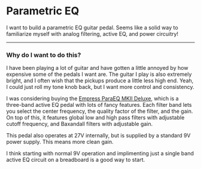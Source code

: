 # Parametric EQ
I want to build a parametric EQ guitar pedal. Seems like a solid way to familiarize myself with analog filtering, active EQ, and power circuitry!

---
### Why do I want to do this?
I have been playing a lot of guitar and have gotten a little annoyed by how expensive some of the pedals I want are. The guitar I play is also extremely bright, and I often wish that the pickups produce a little less high end. Yeah, I could just roll my tone knob back, but I want more control and consistency.

I was considering buying the [Empress ParaEQ MKII Deluxe](https://empresseffects.com/products/paraeq-mkii-deluxe), which is a three-band active EQ pedal with lots of fancy features. Each filter band lets you select the center frequency, the quality factor of the filter, and the gain. On top of this, it features global low and high pass filters with adjustable cutoff frequency, and Baxandall filters with adjustable gain.

This pedal also operates at 27V internally, but is supplied by a standard 9V power supply. This means more clean gain.

I think starting with normal 9V operation and implimenting just a single band active EQ circuit on a breadboard is a good way to start. 